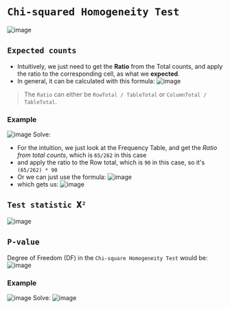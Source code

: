 # `Chi-squared Homogeneity Test`

![image](https://user-images.githubusercontent.com/14041622/45616389-e805df00-baa1-11e8-9948-737be77f83bd.png)


## `Expected counts`

- Intuitively, we just need to get the **Ratio** from the Total counts, and apply the ratio to the corresponding cell, as what we **expected**.
- In general, it can be calculated with this formula:
![image](https://user-images.githubusercontent.com/14041622/45616324-ad03ab80-baa1-11e8-8745-6b046658569f.png)

> The `Ratio` can either be `RowTotal / TableTotal` or `ColumnTotal / TableTotal`.


### Example
![image](https://user-images.githubusercontent.com/14041622/45616176-45e5f700-baa1-11e8-968e-bad7d850ce9c.png)
Solve:
- For the intuition, we just look at the Frequency Table, and get the _Ratio from total counts_, which is `65/262` in this case
- and apply the ratio to the Row total, which is `90` in this case, so it's `(65/262) * 90`
- Or we can just use the formula:
![image](https://user-images.githubusercontent.com/14041622/45616553-606ca000-baa2-11e8-9ab4-4eec2d61bb4b.png)
- which gets us:
![image](https://user-images.githubusercontent.com/14041622/45616559-66fb1780-baa2-11e8-9d05-daf616eea60b.png)


## `Test statistic 𝐗²`

![image](https://user-images.githubusercontent.com/14041622/45670116-8bafc780-bb54-11e8-8e43-6a67082d5a71.png)


## `P-value`

Degree of Freedom (DF) in the `Chi-square Homogeneity Test` would be:
![image](https://user-images.githubusercontent.com/14041622/45669912-05938100-bb54-11e8-86cf-f6346b2da3a0.png)


### Example
![image](https://user-images.githubusercontent.com/14041622/45669951-1c39d800-bb54-11e8-8c14-eff93a9d8bfc.png)
Solve:
![image](https://user-images.githubusercontent.com/14041622/45670076-720e8000-bb54-11e8-91e8-98175548f6b0.png)
